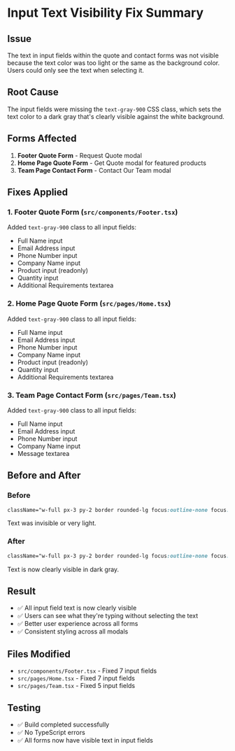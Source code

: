 # Input Text Visibility Fix Summary

## Issue

The text in input fields within the quote and contact forms was not visible because the text color was too light or the same as the background color. Users could only see the text when selecting it.

## Root Cause

The input fields were missing the `text-gray-900` CSS class, which sets the text color to a dark gray that's clearly visible against the white background.

## Forms Affected

1. **Footer Quote Form** - Request Quote modal
2. **Home Page Quote Form** - Get Quote modal for featured products
3. **Team Page Contact Form** - Contact Our Team modal

## Fixes Applied

### 1. Footer Quote Form (`src/components/Footer.tsx`)

Added `text-gray-900` class to all input fields:

- Full Name input
- Email Address input
- Phone Number input
- Company Name input
- Product input (readonly)
- Quantity input
- Additional Requirements textarea

### 2. Home Page Quote Form (`src/pages/Home.tsx`)

Added `text-gray-900` class to all input fields:

- Full Name input
- Email Address input
- Phone Number input
- Company Name input
- Product input (readonly)
- Quantity input
- Additional Requirements textarea

### 3. Team Page Contact Form (`src/pages/Team.tsx`)

Added `text-gray-900` class to all input fields:

- Full Name input
- Email Address input
- Phone Number input
- Company Name input
- Message textarea

## Before and After

### Before

```css
className="w-full px-3 py-2 border rounded-lg focus:outline-none focus:ring-2 focus:ring-primary-500"
```

Text was invisible or very light.

### After

```css
className="w-full px-3 py-2 border rounded-lg focus:outline-none focus:ring-2 focus:ring-primary-500 text-gray-900"
```

Text is now clearly visible in dark gray.

## Result

- ✅ All input field text is now clearly visible
- ✅ Users can see what they're typing without selecting the text
- ✅ Better user experience across all forms
- ✅ Consistent styling across all modals

## Files Modified

- `src/components/Footer.tsx` - Fixed 7 input fields
- `src/pages/Home.tsx` - Fixed 7 input fields
- `src/pages/Team.tsx` - Fixed 5 input fields

## Testing

- ✅ Build completed successfully
- ✅ No TypeScript errors
- ✅ All forms now have visible text in input fields
